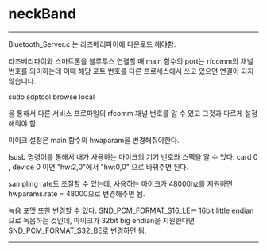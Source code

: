 # neckBand
-------------------
Bluetooth_Server.c 는 라즈베리파이에 다운로드 해야함. 

라즈베리파이와 스마트폰을 블루투스 연결할 때 main 함수의 port는 rfcomm의 채널 번호를 의미하는데 이때 해당 포트 번호를 다른 프로세스에서 쓰고 있으면 연결이 되지 않습니다. 

  sudo sdptool browse local
  
을 통해서 다른 서비스 프로파일의 rfcomm 채널 번호를 알 수 있고 그것과 다르게 설정해줘야 함. 

마이크 설정은 main 함수의 hwaparam을 변경해줘야한다.

lsusb 명령어를 통해서 내가 사용하는 마이크의 기기 번호와 스펙을 알 수 있다.
card 0 , device 0 이면 "hw:2,0"에서 "hw:0,0" 으로 바꿔주면 된다.

sampling rate도 조절할 수 있는데, 사용하는 마이크가 48000hz를 지원하면 
hwparams.rate = 48000으로 변경해주면 됨.

녹음 포맷 또한 변경할 수 있다. 
SND_PCM_FORMAT_S16_LE는 16bit little endian 으로 녹음하는 것인데,
마이크가 32bit big endian을 지원한다면
SND_PCM_FORMAT_S32_BE로 변경하면 됨.

---------------------------
